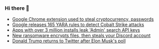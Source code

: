 ### Hi there 👋

<!--START_SECTION:feed-->
* [Google Chrome extension used to steal cryptocurrency, passwords](https://www.bleepingcomputer.com/news/security/google-chrome-extension-used-to-steal-cryptocurrency-passwords/)
* [Google releases 165 YARA rules to detect Cobalt Strike attacks](https://www.bleepingcomputer.com/news/security/google-releases-165-yara-rules-to-detect-cobalt-strike-attacks/)
* [Apps with over 3 million installs leak 'Admin' search API keys](https://www.bleepingcomputer.com/news/security/apps-with-over-3-million-installs-leak-admin-search-api-keys/)
* [New ransomware encrypts files, then steals your Discord account](https://www.bleepingcomputer.com/news/security/new-ransomware-encrypts-files-then-steals-your-discord-account/)
* [Donald Trump returns to Twitter after Elon Musk's poll](https://www.bleepingcomputer.com/news/technology/donald-trump-returns-to-twitter-after-elon-musks-poll/)
<!--END_SECTION:feed-->

<!--
**frankenk/frankenk** is a ✨ _special_ ✨ repository because its `README.md` (this file) appears on your GitHub profile.

Here are some ideas to get you started:

- 🔭 I’m currently working on ...
- 🌱 I’m currently learning ...
- 👯 I’m looking to collaborate on ...
- 🤔 I’m looking for help with ...
- 💬 Ask me about ...
- 📫 How to reach me: ...
- 😄 Pronouns: ...
- ⚡ Fun fact: ...
-->



